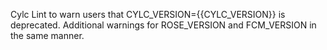 Cylc Lint to warn users that CYLC_VERSION={{CYLC_VERSION}} is deprecated.
Additional warnings for ROSE_VERSION and FCM_VERSION in the same manner.